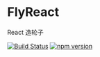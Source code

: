 # FlyReact
React 造轮子

[![Build Status](https://travis-ci.org/shenfeng1945/FlyReact.svg?branch=master)](https://travis-ci.org/shenfeng1945/FlyReact)
[![npm version](https://badge.fury.io/js/flyui-react.svg)](https://badge.fury.io/js/flyui-react)
